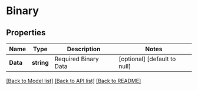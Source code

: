 # Binary

## Properties
Name | Type | Description | Notes
------------ | ------------- | ------------- | -------------
**Data** | **string** | Required Binary Data | [optional] [default to null]

[[Back to Model list]](../README.md#documentation-for-models) [[Back to API list]](../README.md#documentation-for-api-endpoints) [[Back to README]](../README.md)


